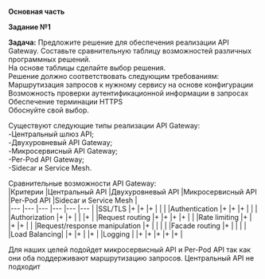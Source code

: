 **Основная часть**     
    
    
**Задание №1**    
   
**Задача:** Предложите решение для обеспечения реализации API Gateway. Составьте сравнительную таблицу возможностей различных программных решений.    
На основе таблицы сделайте выбор решения.    
Решение должно соответствовать следующим требованиям:   
Маршрутизация запросов к нужному сервису на основе конфигурации   
Возможность проверки аутентификационной информации в запросах   
Обеспечение терминации HTTPS   
Обоснуйте свой выбор.     
   
Существуют следующие типы реализации API Gateway:    
-Центральный шлюз API;   
-Двухуровневый API Gateway;   
-Микросервисный API Gateway;   
-Per-Pod API Gateway;    
-Sidecar и Service Mesh.   
    
Сравнительные возможности API Gateway:   
|Критерии |Центральный API |Двухуровневый API |Микросервисный API |Per-Pod API |Sidecar и Service Mesh |  
|--- |--- |--- |--- |--- |--- |
|SSL/TLS |+ |+ |+ | | |
|Authentication |+ |+ |+ | | |
|Authorization |+ |+ | | |+ |
|Request routing |+ |+ |+ |+ | |
|Rate limiting |+ | |+ |+ | |
|Request/response manipulation |+ | | | |
|Facade routing |+ | | | |
|Load Balancing| |+ |+ | |+ |
|Logging | |+ |+ |+ |+ |+ |
    
Для наших целей подойдет микросервисный API и Per-Pod API так как они оба поддерживают маршрутизацию запросов. Центральный API не подходит 

